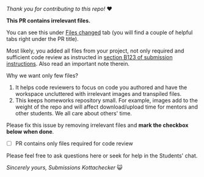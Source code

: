 _Thank you for contributing to this repo!_ ❤️️

**This PR contains irrelevant files.**

You can see this under [Files changed](./files) tab (you will find a couple of helpful tabs right under the PR title).

Most likely, you added all files from your project, not only required and sufficient code review as instructed in [section B123 of submission instructions](https://github.com/kottans/frontend-2022-homeworks#b1-%D0%B2%D1%96%D0%B4%D0%BF%D1%80%D0%B0%D0%B2%D0%BA%D0%B0-%D0%BA%D0%BE%D0%B4%D1%83-%D0%BD%D0%BE%D0%B2%D0%BE%D0%B3%D0%BE-%D0%B7%D0%B0%D0%B2%D0%B4%D0%B0%D0%BD%D0%BD%D1%8F-app). Also read an important note therein.

Why we want only few files?
1. It helps code reviewers to focus on code you authored and have the workspace uncluttered with irrelevant images and transpiled files.
2. This keeps homeworks repository small.
   For example, images add to the weight of the repo and will affect download/upload time for mentors and other students. We all care about others' time.

Please fix this issue by removing irrelevant files and **mark the checkbox below when done**.

- [ ] PR contains only files required for code review

Please feel free to ask questions here or seek for help in the Students' chat.

_Sincerely yours,_
_Submissions Kottachecker_ 😺
